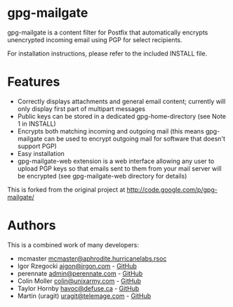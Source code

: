 # gpg-mailgate

gpg-mailgate is a content filter for Postfix that automatically encrypts unencrypted incoming email using PGP for select recipients.

For installation instructions, please refer to the included INSTALL file.

# Features
- Correctly displays attachments and general email content; currently will only display first part of multipart messages
- Public keys can be stored in a dedicated gpg-home-directory (see Note 1 in INSTALL)
- Encrypts both matching incoming and outgoing mail (this means gpg-mailgate can be used to encrypt outgoing mail for software that doesn't support PGP)
- Easy installation
- gpg-mailgate-web extension is a web interface allowing any user to upload PGP keys so that emails sent to them from your mail server will be encrypted (see gpg-mailgate-web directory for details)

This is forked from the original project at http://code.google.com/p/gpg-mailgate/

# Authors

This is a combined work of many developers:

* mcmaster <mcmaster@aphrodite.hurricanelabs.rsoc>
* Igor Rzegocki <ajgon@irgon.com> - [GitHub](https://github.com/ajgon/gpg-mailgate)
* perennate <admin@perennate.com> - [GitHub](https://github.com/uakfdotb/gpg-mailgate)
* Colin Moller <colin@unixarmy.com> - [GitHub](https://github.com/LeftyBC/gpg-mailgate)
* Taylor Hornby <havoc@defuse.ca> - [GitHub](https://github.com/defuse/gpg-mailgate)
* Martin (uragit) <uragit@telemage.com> - [GitHub](https://github.com/uragit/gpg-mailgate)
